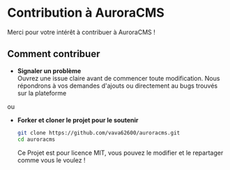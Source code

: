 # Contribution à AuroraCMS

Merci pour votre intérêt à contribuer à AuroraCMS !

## Comment contribuer
- **Signaler un problème**  
   Ouvrez une issue claire avant de commencer toute modification. Nous répondrons à vos demandes d'ajouts ou directement au bugs trouvés sur la plateforme


ou

- **Forker et cloner le projet pour le soutenir**

   ```bash
   git clone https://github.com/vava62600/auroracms.git
   cd auroracms
    ```


   Ce Projet est pour licence MIT, vous pouvez le modifier et le repartager comme vous le voulez !
